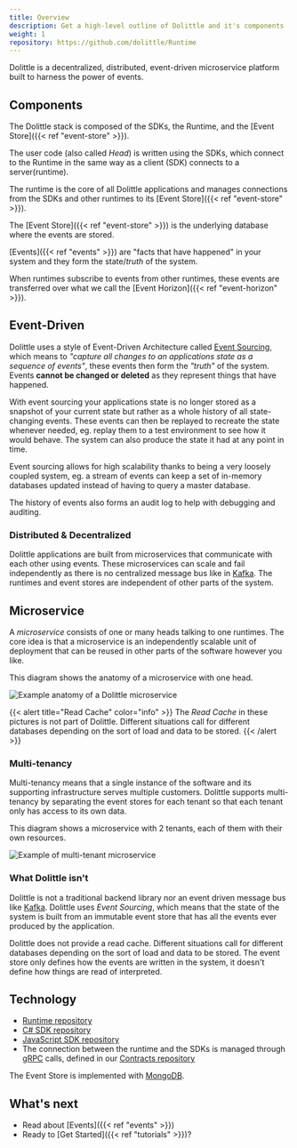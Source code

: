 ```yaml
---
title: Overview
description: Get a high-level outline of Dolittle and it's components
weight: 1
repository: https://github.com/dolittle/Runtime
---
```


Dolittle is a decentralized, distributed, event-driven microservice platform built to harness the power of events.

## Components
The Dolittle stack is composed of the SDKs, the Runtime, and the [Event Store]({{< ref "event-store" >}}).

The user code (also called _Head_) is written using the SDKs, which connect to the Runtime in the same way as a client (SDK) connects to a server(runtime).

The runtime is the core of all Dolittle applications and manages connections from the SDKs and other runtimes to its [Event Store]({{< ref "event-store" >}}).

The [Event Store]({{< ref "event-store" >}}) is the underlying database where the events are stored.

[Events]({{< ref "events" >}}) are "facts that have happened" in your system and they form the state/_truth_ of the system.

When runtimes subscribe to events from other runtimes, these events are transferred over what we call the [Event Horizon]({{< ref "event-horizon" >}}).

## Event-Driven
Dolittle uses a style of Event-Driven Architecture called [Event Sourcing](https://martinfowler.com/eaaDev/EventSourcing.html), which means to _"capture all changes to an applications state as a sequence of events"_, these events then form the _"truth"_ of the system. Events **cannot be changed or deleted** as they represent things that have happened.

With event sourcing your applications state is no longer stored as a snapshot of your current state but rather as a whole history of all state-changing events. These events can then be replayed to recreate the state whenever needed, eg. replay them to a test environment to see how it would behave. The system can also produce the state it had at any point in time.

Event sourcing allows for high scalability thanks to being a very loosely coupled system, eg. a stream of events can keep a set of in-memory databases updated instead of having to query a master database.

The history of events also forms an audit log to help with debugging and auditing.

### Distributed & Decentralized
Dolittle applications are built from microservices that communicate with each other using events. These microservices can scale and fail independently as there is no centralized message bus like in [Kafka](https://kafka.apache.org/). The runtimes and event stores are independent of other parts of the system.

## Microservice
A _microservice_ consists of one or many heads talking to one runtimes. The core idea is that a microservice is an independently scalable unit of deployment that can be reused in other parts of the software however you like.

This diagram shows the anatomy of a microservice with one head.

![Example anatomy of a Dolittle microservice](/images/concepts/anatomy.png)

{{< alert title="Read Cache" color="info" >}}
The _Read Cache_ in these pictures is not part of Dolittle. Different situations call for different databases depending on the sort of load and data to be stored.
{{< /alert >}}

### Multi-tenancy
Multi-tenancy means that a single instance of the software and its supporting infrastructure serves multiple customers. Dolittle supports multi-tenancy by separating the event stores for each tenant so that each tenant only has access to its own data.

This diagram shows a microservice with 2 tenants, each of them with their own resources.

![Example of multi-tenant microservice](/images/concepts/multitenant.png)

### What Dolittle isn't
Dolittle is not a traditional backend library nor an event driven message bus like [Kafka](https://kafka.apache.org/). Dolittle uses _Event Sourcing_, which means that the state of the system is built from an immutable event store that has all the events ever produced by the application.

Dolittle does not provide a read cache. Different situations call for different databases depending on the sort of load and data to be stored. The event store only defines how the events are written in the system, it doesn't define how things are read of interpreted.

## Technology
- [Runtime repository](https://github.com/dolittle/runtime)
- [C# SDK repository](https://github.com/dolittle/dotnet.sdk)
- [JavaScript SDK repository](https://github.com/dolittle/javascript.sdk)
- The connection between the runtime and the SDKs is managed through [gRPC](https://grpc.io/) calls, defined in our [Contracts repository](https://github.com/dolittle/contracts)

The Event Store is implemented with [MongoDB](https://www.mongodb.org/).

## What's next
- Read about [Events]({{< ref "events" >}})
- Ready to [Get Started]({{< ref "tutorials" >}})?
